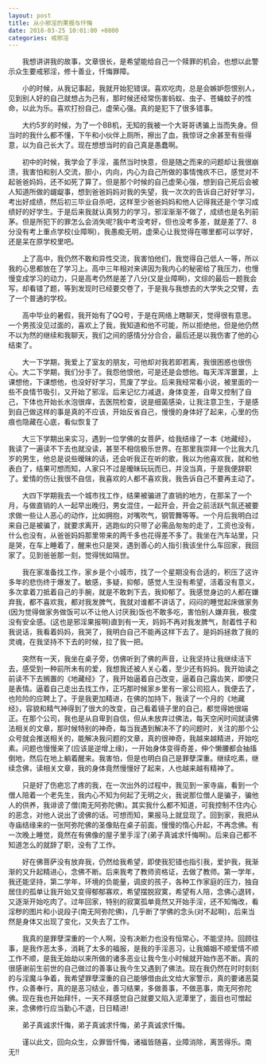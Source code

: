 ```yaml
---
layout: post
title: 从小邪淫的果报与忏悔
date: 2018-03-25 10:01:00 +0800
categories: 戒邪淫
---
```


　　我想讲讲我的故事，文章很长，是希望能给自己一个赎罪的机会，也想以此警示众生要戒邪淫，修十善业，忏悔罪障。
　　小的时候，从我记事起，我就开始犯错误。喜欢吃肉，总是会嫉妒怨恨别人，见到别人好的自己就想占为己有，那时候还经常伤害蚂蚁、虫子、苍蝇蚊子的性命，以此为乐。喜欢打扮自己，虚荣心强。真的是犯下了很多错事。
　　大约5岁的时候，为了一个BB机，无知的我被一个大哥哥诱骗上当而失身。但当时的我什么都不懂，下午和小伙伴上厕所，擦出了血，我惊讶之余甚至有些得意，以为自己长大了。现在想想当时的自己真是愚蠢啊。
　　初中的时候，我学会了手淫，虽然当时快意，但是随之而来的问题却让我很崩溃，我害怕和别人交流，胆小，内向，内心为自己所做的事情愧疚不已，感觉对不起爸爸妈妈，还不如死了算了。但是那个时候的自己虚荣心强，想到自己死后会被人知道所做的龌龊事，想到爸爸妈妈对我的失望，我一次次的告诉自己好好学习，考出好成绩，然后初三毕业自杀吧，这样至少爸爸妈妈和他人记得我还是个学习成绩好的好学生。于是后来我就认真努力的学习，邪淫渐渐不做了，成绩也是名列前茅。但是所犯下的罪怎么会消失呢?我中考没考好，但也没考多差，就是差了7、8分没有考上重点学校(业障啊)，我愚痴无明，虚荣心让我觉得在哪里都可以学好，还是呆在原学校里吧。
　　上了高中，我仍然不敢和异性交流，我害怕他们，我觉得自己低人一等，所以我的心思都放在了学习上。高中三年相对来讲因为我内心的秘密给了我压力，也慢慢变成学习的动力，只是高考仍然是差了八分(又是业障啊)，文综的最后一题我会写，却看错了题，等到发现时已经要交卷了，于是我与我想去的大学失之交臂，去了一个普通的学校。
　　高中毕业的暑假，我开始有了QQ号，于是在网络上瞎聊天，觉得很有意思。一个男孩没见过面的，喜欢上了我，我知道和他不可能，所以拒绝他，但是他仍然不以为然的继续和我聊天，我们之间的感情分分合合，最后还是以我伤害了他的心结束了。
　　大一下学期，我爱上了室友的朋友，可他却对我若即若离，我很困惑也很伤心。大二下学期，我们分手了。我怨他恨他，可是还是会想他。每天浑浑噩噩，上课想他，下课想他，也没好好学习，荒废了学业。后来我经常看小说，被里面的一些不良情节吸引，又开始了邪淫。后来记忆力减退，身体变差，自卑又控制了自己，下体也开始长水泡很痒，去医院检查，说是细菌感染，让我注意卫生，于是感到自己做这样的事是真的不应该，开始反省自己，慢慢的身体好了起来，心里的伤痕也隐藏在心底，看似恢复了
　　大三下学期出来实习，遇到一位学佛的女菩萨，给我结缘了一本《地藏经》，我读了一遍读不下去也就没读，甚至不相信极乐世界。在那里我崇拜一个比我大几岁的男生，他总是说些暧昧的话，还会听我正在听的歌，我以为他喜欢我，就和他表白了，结果可想而知，人家只不过是暧昧玩玩而已，并没当真，于是我便辞职了。爱情的伤让我很不自信，我喜欢的人都不喜欢我，我告诉自己不要再主动了。
　　大四下学期我去一个城市找工作，结果被骗进了直销的地方，在那呆了一个月，与做直销的人一起早出晚归，男女混住，一起开会，开会之前活跃气氛还被要求做一些让人恶心的动作，比如拥抱，对嘴吹气，钢管舞等等。一个月后我明白过来自己是被骗了，就要求离开，逃跑似的只带了必需品匆匆的走了，工资也没有，什么也没有，从爸爸妈妈那里带来的两千多也花得差不多了。我坐在汽车站里，只是哭，在车上睡着了，醒来也只是哭，遇到善心的人指引我该坐什么车回家，我回家了。见到爸爸那一刻，觉得恍如隔世。
　　我在家准备找工作，家乡是个小城市，找了一个星期没有合适的，积压了这许多年的悲伤终于爆发了。敏感，多疑，抑郁，感觉人生没有希望，活着没有意义，多次拿着刀抵着自己的手腕，就是不敢刺下去，我抑郁了。我感觉身边的人都在嫌弃我，都不喜欢我，都对我发脾气，我就对谁都不讲话了，闷闷的睡觉起床做家务(因为觉得做家务做饭可以不让他人讨厌我)饭也不敢多吃，害怕别人嫌弃我，极度没有安全感。(这也是邪淫果报啊)直到有一天，妈妈不再对我发脾气，耐着性子和我说话，我看着妈妈，我哭了，我明白自己不能再这样下去了。是妈妈拯救了我的灵魂，在我坚持不下去的时候，拉了我一把。
　　突然有一天，我坐在桌子旁，仿佛听到了佛的声音，让我坚持让我继续活下去，感受到一种前所未有的爱，我想我还被人关心着，至少还有妈妈。我开始读之前读不下去搁置的《地藏经》了，我开始逼着自己改变，逼着自己露齿笑，即使只是表情。逼着自己走出去找工作，正巧那时候家乡里有一家公司招人，我便去了，也险险的应聘上了。于是我更加精进，在佛的加持下，我读了一个月的《地藏经》，容貌和精气神得到了很大的改变，自己看着镜子里的自己，都觉得她很端正。在那个公司，我也是从自卑到自信，但从未放弃过佛法，每天空闲时间就读佛法相关的文章，那时候特别的神奇，每当我遇到解决不了的问题时，关注的那个公众号就会推送相关的，能解决我问题的文章，真的很神奇，我越来越精进，开始吃素。问题也慢慢来了(应该是逆增上缘)，一开始身体变得奇差，伸个懒腰都会抽搐倒地，然后在地上躺着醒来。我害怕，但是也明白自己是罪孽深重。继续吃素，继续念佛，读相关文章，我的身体竟然慢慢好了起来，人也越来越有精神了。
　　只是好了伤疤忘了疼的我，在一次出外的过程中，我见到一家寺庙，看到一个僧人陪着一个老先生，我内心不知为何起了无明之火，我说那位僧人是骗子，骗他人的供养，我诽谤了僧(南无阿弥陀佛)。其实我什么都不知道，可我控制不住内心的恶念，对他人说出了谤佛的话。可想而知，果报马上就显现了。回到家，我把从寺庙结缘来的一张阿弥陀佛的圣像贴在桌子前面，慢慢的惰心升起，不再念佛。有一次晚上睡觉，竟然在有佛像的屋子里手淫了(弟子真诚求忏悔啊)。后来自己都不知道怎么的就辞了职，没有了工作。
　　好在佛菩萨没有放弃我，仍然给我希望，即使我犯错也指引我，爱护我，我渐渐的又升起精进心，念佛不断。后来我考了教师资格证，去做了教师。第一学年，我还能坚持，第二学年，环境的负能量，调皮的孩子，各种工作家庭的压力，独自居住的孤单让我开始又变得郁郁寡欢，希望摆脱寂寞，希望有人陪，念佛心退转，又逐渐开始吃肉了。过年回家，特别的寂寞孤单竟然又开始手淫，还不知悔改，看淫秽的图片和小说段子(南无阿弥陀佛)，几乎断了学佛的念头(对不起啊)，后来当然是身体又出现了变化，又失去了工作。
　　我真的是罪孽深重的一个人啊，没有决断力也没有恒常心，不能坚持。回顾往事，是我作恶太多，消耗了太多的福报，是我的手淫恶习，让我婚姻不顺爱情不顺工作不顺，是我无始劫以来所做的诸多恶业让我今生小时候就开始作恶不断。真的很感谢前生前世的自己做过的善事让我今生又遇到了佛法。现在我仍然在时时刻刻的与淫魔斗争着，我希望罪孽深重的自己能够借由此文给大家警示，真的要诸恶莫作，众善奉行，真的是恶习结业，善习结果，多做善事，不做恶事，南无阿弥陀佛。现在我也开始拜忏，一天不拜感觉自己就要又陷入泥潭里了，面目也可憎起来，念佛修行应当勤心不退，日日精进!
　　弟子真诚求忏悔，弟子真诚求忏悔，弟子真诚求忏悔。
　　谨以此文，回向众生，众罪皆忏悔，诸福皆随喜，业障消除，离苦得乐。南无!!